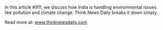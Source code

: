 In this article #911, we discuss how India is handling environmental issues like pollution and climate change. Think News Daily breaks it down simply.

Read more at: www.thinknewsdaily.com